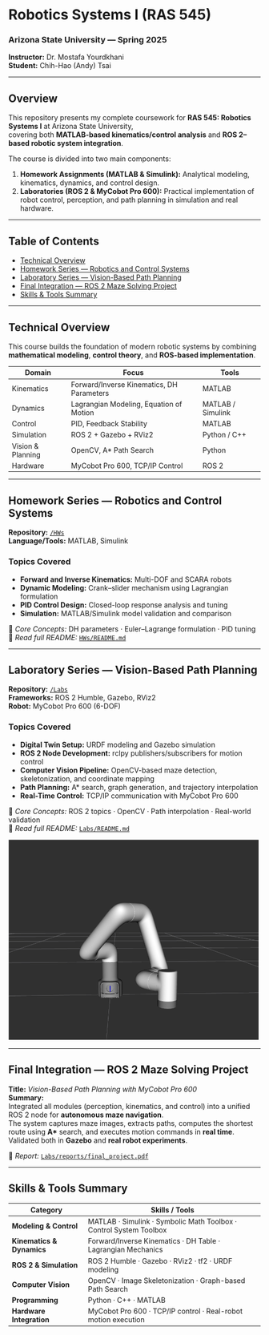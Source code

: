 # Robotics Systems I (RAS 545)

### Arizona State University — Spring 2025  
**Instructor:** Dr. Mostafa Yourdkhani  
**Student:** Chih-Hao (Andy) Tsai  

---

## Overview
This repository presents my complete coursework for **RAS 545: Robotics Systems I** at Arizona State University,  
covering both **MATLAB-based kinematics/control analysis** and **ROS 2–based robotic system integration**.  

The course is divided into two main components:  
1. **Homework Assignments (MATLAB & Simulink):** Analytical modeling, kinematics, dynamics, and control design.  
2. **Laboratories (ROS 2 & MyCobot Pro 600):** Practical implementation of robot control, perception, and path planning in simulation and real hardware.

---

## Table of Contents
- [Technical Overview](#technical-overview)
- [Homework Series — Robotics and Control Systems](#homework-series--robotics-and-control-systems)
- [Laboratory Series — Vision-Based Path Planning](#laboratory-series--vision-based-path-planning)
- [Final Integration — ROS 2 Maze Solving Project](#final-integration--ros-2-maze-solving-project)
- [Skills & Tools Summary](#skills--tools-summary)

---

## Technical Overview
This course builds the foundation of modern robotic systems by combining **mathematical modeling**, **control theory**, and **ROS-based implementation**.

| Domain | Focus | Tools |
|--------|--------|-------|
| Kinematics | Forward/Inverse Kinematics, DH Parameters | MATLAB |
| Dynamics | Lagrangian Modeling, Equation of Motion | MATLAB / Simulink |
| Control | PID, Feedback Stability | MATLAB |
| Simulation | ROS 2 + Gazebo + RViz2 | Python / C++ |
| Vision & Planning | OpenCV, A* Path Search | Python |
| Hardware | MyCobot Pro 600, TCP/IP Control | ROS 2 |

---

## Homework Series — Robotics and Control Systems
**Repository:** [`/HWs`](./HWs)  
**Language/Tools:** MATLAB, Simulink  

### Topics Covered
- **Forward and Inverse Kinematics:** Multi-DOF and SCARA robots  
- **Dynamic Modeling:** Crank–slider mechanism using Lagrangian formulation  
- **PID Control Design:** Closed-loop response analysis and tuning  
- **Simulation:** MATLAB/Simulink model validation and comparison  

📘 *Core Concepts:* DH parameters · Euler–Lagrange formulation · PID tuning  
📂 *Read full README:* [`HWs/README.md`](./HWs/README.md)

---

## Laboratory Series — Vision-Based Path Planning
**Repository:** [`/Labs`](./Labs)  
**Frameworks:** ROS 2 Humble, Gazebo, RViz2  
**Robot:** MyCobot Pro 600 (6-DOF)

### Topics Covered
- **Digital Twin Setup:** URDF modeling and Gazebo simulation  
- **ROS 2 Node Development:** rclpy publishers/subscribers for motion control  
- **Computer Vision Pipeline:** OpenCV-based maze detection, skeletonization, and coordinate mapping  
- **Path Planning:** A* search, graph generation, and trajectory interpolation  
- **Real-Time Control:** TCP/IP communication with MyCobot Pro 600  

📘 *Core Concepts:* ROS 2 topics · OpenCV · Path interpolation · Real-world validation  
📂 *Read full README:* [`Labs/README.md`](./Labs/README.md)

<p float="center">
  <img src="./Labs/media/lab3/cobot_model.png" width="500" />
</p>

---

## Final Integration — ROS 2 Maze Solving Project
**Title:** *Vision-Based Path Planning with MyCobot Pro 600*  
**Summary:**  
Integrated all modules (perception, kinematics, and control) into a unified ROS 2 node for **autonomous maze navigation**.  
The system captures maze images, extracts paths, computes the shortest route using **A\*** search, and executes motion commands in **real time**.  
Validated both in **Gazebo** and **real robot experiments**.

📂 *Report:* [`Labs/reports/final_project.pdf`](./Labs/reports/final_project.pdf)

---

## Skills & Tools Summary

| Category | Skills / Tools |
|-----------|----------------|
| **Modeling & Control** | MATLAB · Simulink · Symbolic Math Toolbox · Control System Toolbox |
| **Kinematics & Dynamics** | Forward/Inverse Kinematics · DH Table · Lagrangian Mechanics |
| **ROS 2 & Simulation** | ROS 2 Humble · Gazebo · RViz2 · tf2 · URDF modeling |
| **Computer Vision** | OpenCV · Image Skeletonization · Graph-based Path Search |
| **Programming** | Python · C++ · MATLAB |
| **Hardware Integration** | MyCobot Pro 600 · TCP/IP control · Real-robot motion execution |

